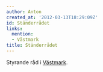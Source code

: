 ```yaml
---
author: Anton
created_at: '2012-03-13T18:29:09Z'
id: Ständerrådet
links:
  mention:
  - Västmark
title: Ständerrådet
---
```


Styrande råd i [Västmark].

  [Västmark]: Västmark
